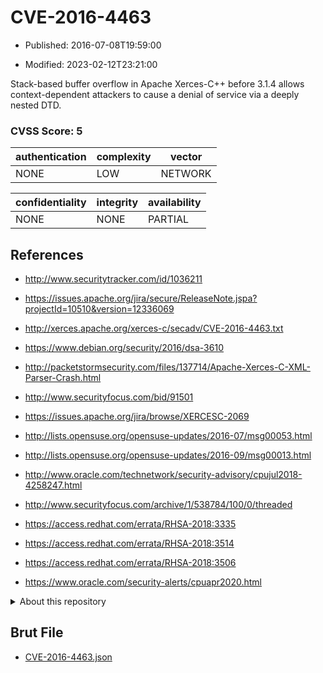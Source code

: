# CVE-2016-4463

- Published: 2016-07-08T19:59:00

- Modified: 2023-02-12T23:21:00

Stack-based buffer overflow in Apache Xerces-C++ before 3.1.4 allows context-dependent attackers to cause a denial of service via a deeply nested DTD.

### CVSS Score: **5**

| authentication | complexity | vector |
| --- | --- | --- |
| NONE | LOW | NETWORK |

| confidentiality | integrity | availability |
| --- | --- | --- |
| NONE | NONE | PARTIAL |

## References

* http://www.securitytracker.com/id/1036211

* https://issues.apache.org/jira/secure/ReleaseNote.jspa?projectId=10510&version=12336069

* http://xerces.apache.org/xerces-c/secadv/CVE-2016-4463.txt

* https://www.debian.org/security/2016/dsa-3610

* http://packetstormsecurity.com/files/137714/Apache-Xerces-C-XML-Parser-Crash.html

* http://www.securityfocus.com/bid/91501

* https://issues.apache.org/jira/browse/XERCESC-2069

* http://lists.opensuse.org/opensuse-updates/2016-07/msg00053.html

* http://lists.opensuse.org/opensuse-updates/2016-09/msg00013.html

* http://www.oracle.com/technetwork/security-advisory/cpujul2018-4258247.html

* http://www.securityfocus.com/archive/1/538784/100/0/threaded

* https://access.redhat.com/errata/RHSA-2018:3335

* https://access.redhat.com/errata/RHSA-2018:3514

* https://access.redhat.com/errata/RHSA-2018:3506

* https://www.oracle.com/security-alerts/cpuapr2020.html

<details>
<summary>About this repository</summary> 

  This repository is part of the project [Live Hack CVE](https://github.com/Live-Hack-CVE). Main website can be found [www.live-hack.org](https://www.live-hack.org) 
  
  Made by [Sn0wAlice](https://github.com/Sn0wAlice) for the people that care about security and need to have a feed of the latest CVEs. Hope you enjoy it, don't forget to star the repo and follow me on [Twitter](https://twitter.com/Sn0wAlice) and [Github](https://github.com/Sn0wAlice). And that is my [personnal website](https://www.alice-snow.me/)

  - [Home Page](https://github.com/Live-Hack-CVE)
  - [Framework](https://github.com/Live-Hack-CVE/cve-framework)
  - [CVE database](https://github.com/Live-Hack-CVE/full_database)
  - [Changelog](https://github.com/Live-Hack-CVE/Changelog)
</details>

## Brut File

* [CVE-2016-4463.json](https://raw.githubusercontent.com/Live-Hack-CVE/full_database/main/cves/2016/CVE-2016-4463.json)

